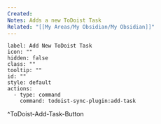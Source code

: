 ```yaml
---
Created: 
Notes: Adds a new ToDoist Task
Related: "[[My Areas/My Obsidian/My Obsidian]]"
---
```


```meta-bind-button
label: Add New ToDoist Task
icon: ""
hidden: false
class: ""
tooltip: ""
id: ""
style: default
actions:
  - type: command
    command: todoist-sync-plugin:add-task

```
^ToDoist-Add-Task-Button

